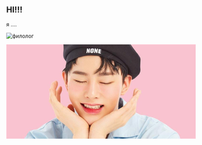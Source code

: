 ## HI!!!
я ....


![филолог](https://ustaliy.ru/wp-content/uploads/2019/07/IMG_3820.jpg)

![кореец](1500560153fnh0uoituna.jpg)

